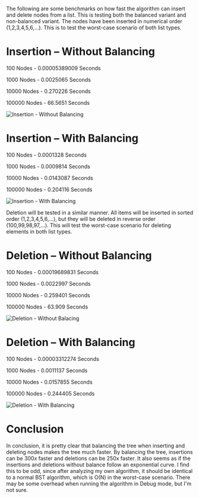 The following are some benchmarks on how fast the algorithm can insert and delete nodes from a list. This is testing both the balanced variant and non-balanced variant. The nodes have been inserted in numerical order (1,2,3,4,5,6,…). This is to test the worst-case scenario of both list types.

# Insertion – Without Balancing

100 Nodes - 0.00005389009 Seconds

1000 Nodes - 0.0025065 Seconds

10000 Nodes - 0.270226 Seconds

100000 Nodes - 66.5651 Seconds

![Insertion - Without Balancing](https://user-images.githubusercontent.com/12601671/231076212-e97789cd-7386-4fa0-b62e-6bad68af998d.png)

# Insertion – With Balancing

100 Nodes - 0.0001328 Seconds

1000 Nodes - 0.0009814 Seconds

10000 Nodes - 0.0143087 Seconds

100000 Nodes - 0.204116 Seconds

![Insertion - With Balancing](https://user-images.githubusercontent.com/12601671/231076210-62acc976-2fae-4851-b7f3-1d474b522532.png)

Deletion will be tested in a similar manner. All items will be inserted in sorted order (1,2,3,4,5,6,…), but they will be deleted in reverse order (100,99,98,97,…). This will test the worst-case scenario for deleting elements in both list types.

# Deletion – Without Balancing

100 Nodes - 0.00019689831 Seconds

1000 Nodes - 0.0022997 Seconds

10000 Nodes - 0.259401 Seconds

100000 Nodes - 63.909 Seconds

![Deletion - Without Balacing](https://user-images.githubusercontent.com/12601671/231076208-1abeae8c-3420-47d5-83d6-cf6ef5eb9cfc.png)

# Deletion – With Balancing

100 Nodes - 0.00003312274 Seconds

1000 Nodes - 0.0011137 Seconds

10000 Nodes - 0.0157855 Seconds

100000 Nodes - 0.244405 Seconds

![Deletion - With Balancing](https://user-images.githubusercontent.com/12601671/231076206-e885ceb9-3020-43b5-b511-3313ec283934.png)

# Conclusion

In conclusion, it is pretty clear that balancing the tree when inserting and deleting nodes makes the tree much faster. By balancing the tree, insertions can be 300x faster and deletions can be 250x faster. It also seems as if the insertions and deletions without balance follow an exponential curve. I find this to be odd, since after analyzing my own algorithm, it should be identical to a normal BST algorithm, which is O(N) in the worst-case scenario. There may be some overhead when running the algorithm in Debug mode, but I'm not sure.